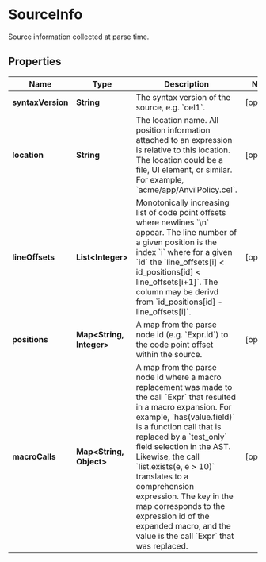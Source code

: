 

# SourceInfo

Source information collected at parse time.

## Properties

| Name | Type | Description | Notes |
|------------ | ------------- | ------------- | -------------|
|**syntaxVersion** | **String** | The syntax version of the source, e.g. &#x60;cel1&#x60;. |  [optional] |
|**location** | **String** | The location name. All position information attached to an expression is relative to this location.  The location could be a file, UI element, or similar. For example, &#x60;acme/app/AnvilPolicy.cel&#x60;. |  [optional] |
|**lineOffsets** | **List&lt;Integer&gt;** | Monotonically increasing list of code point offsets where newlines &#x60;\\n&#x60; appear.  The line number of a given position is the index &#x60;i&#x60; where for a given &#x60;id&#x60; the &#x60;line_offsets[i] &lt; id_positions[id] &lt; line_offsets[i+1]&#x60;. The column may be derivd from &#x60;id_positions[id] - line_offsets[i]&#x60;. |  [optional] |
|**positions** | **Map&lt;String, Integer&gt;** | A map from the parse node id (e.g. &#x60;Expr.id&#x60;) to the code point offset within the source. |  [optional] |
|**macroCalls** | **Map&lt;String, Object&gt;** | A map from the parse node id where a macro replacement was made to the call &#x60;Expr&#x60; that resulted in a macro expansion.  For example, &#x60;has(value.field)&#x60; is a function call that is replaced by a &#x60;test_only&#x60; field selection in the AST. Likewise, the call &#x60;list.exists(e, e &gt; 10)&#x60; translates to a comprehension expression. The key in the map corresponds to the expression id of the expanded macro, and the value is the call &#x60;Expr&#x60; that was replaced. |  [optional] |



